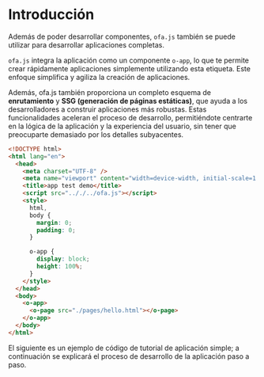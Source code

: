 # Introducción

Además de poder desarrollar componentes, `ofa.js` también se puede utilizar para desarrollar aplicaciones completas.

`ofa.js` integra la aplicación como un componente `o-app`, lo que te permite crear rápidamente aplicaciones simplemente utilizando esta etiqueta. Este enfoque simplifica y agiliza la creación de aplicaciones.

Además, ofa.js también proporciona un completo esquema de **enrutamiento** y **SSG (generación de páginas estáticas)**, que ayuda a los desarrolladores a construir aplicaciones más robustas. Estas funcionalidades aceleran el proceso de desarrollo, permitiéndote centrarte en la lógica de la aplicación y la experiencia del usuario, sin tener que preocuparte demasiado por los detalles subyacentes.

```html
<!DOCTYPE html>
<html lang="en">
  <head>
    <meta charset="UTF-8" />
    <meta name="viewport" content="width=device-width, initial-scale=1.0" />
    <title>app test demo</title>
    <script src=".././../ofa.js"></script>
    <style>
      html,
      body {
        margin: 0;
        padding: 0;
      }

      o-app {
        display: block;
        height: 100%;
      }
    </style>
  </head>
  <body>
    <o-app>
      <o-page src="./pages/hello.html"></o-page>
    </o-app>
  </body>
</html>
```

El siguiente es un ejemplo de código de tutorial de aplicación simple; a continuación se explicará el proceso de desarrollo de la aplicación paso a paso.
